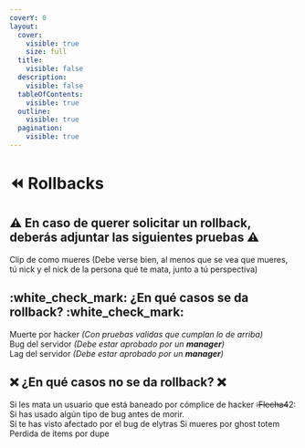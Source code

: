```yaml
---
coverY: 0
layout:
  cover:
    visible: true
    size: full
  title:
    visible: false
  description:
    visible: false
  tableOfContents:
    visible: true
  outline:
    visible: true
  pagination:
    visible: true
---
```


# ⏪ Rollbacks

## :warning: En caso de querer solicitar un rollback, deberás adjuntar las siguientes pruebas :warning:

Clip de como mueres (Debe verse bien, al menos que se vea que mueres, tú nick y el nick de la persona qué te mata, junto a tú perspectiva)

## :white\_check\_mark: ¿En qué casos se da rollback? :white\_check\_mark:&#x20;

Muerte por hacker _(Con pruebas validas que cumplan lo de arriba)_\
Bug del servidor _(Debe estar aprobado por un **manager**)_\
Lag del servidor _(Debe estar aprobado por un **manager**)_

## :x: ¿En qué casos no se da rollback? :x:

Si les mata un usuario que está baneado por cómplice de hacker ~~:Flecha4~~2:\
Si has usado algún tipo de bug antes de morir.\
Si te has visto afectado por el bug de elytras Si mueres por ghost totem \
Perdida de ítems por dupe

